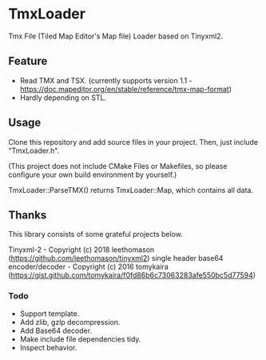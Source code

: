 # TmxLoader
Tmx File (Tiled Map Editor's Map file) Loader based on Tinyxml2.

## Feature
 - Read TMX and TSX. (currently supports version 1.1 - https://doc.mapeditor.org/en/stable/reference/tmx-map-format)
 - Hardly depending on STL.

## Usage
Clone this repository and add source files in your project.
Then, just include "TmxLoader.h".

(This project does not include CMake Files or Makefiles,
so please configure your own build environment by yourself.)

TmxLoader::ParseTMX() returns TmxLoader::Map, which contains all data.

## Thanks
This library consists of some grateful projects below.

Tinyxml-2 - Copyright (c) 2018 leethomason (https://github.com/leethomason/tinyxml2)
single header base64 encoder/decoder - Copyright (c) 2016 tomykaira (https://gist.github.com/tomykaira/f0fd86b6c73063283afe550bc5d77594)

### Todo
 - Support template.
 - Add zlib, gzlp decompression.
 - Add Base64 decoder.
 - Make include file dependencies tidy.
 - Inspect behavior.
